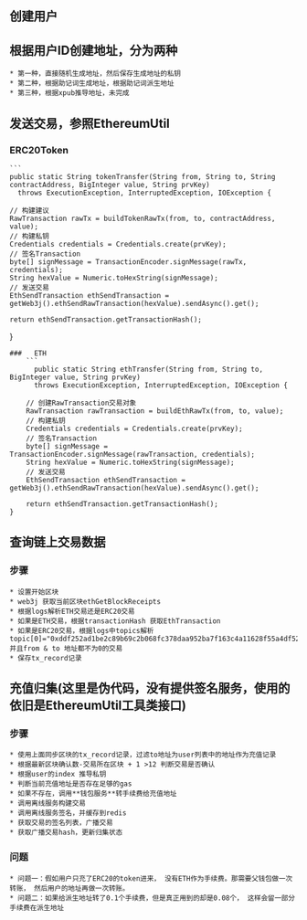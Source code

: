 ##  创建用户
##  根据用户ID创建地址，分为两种
    * 第一种，直接随机生成地址，然后保存生成地址的私钥
    * 第二种，根据助记词生成地址，根据助记词派生地址
    * 第三种，根据xpub推导地址，未完成
##  发送交易，参照EthereumUtil
###  ERC20Token
    ```  
    public static String tokenTransfer(String from, String to, String contractAddress, BigInteger value, String prvKey)
      throws ExecutionException, InterruptedException, IOException {

    // 构建建议
    RawTransaction rawTx = buildTokenRawTx(from, to, contractAddress, value);
    // 构建私钥
    Credentials credentials = Credentials.create(prvKey);
    // 签名Transaction
    byte[] signMessage = TransactionEncoder.signMessage(rawTx, credentials);
    String hexValue = Numeric.toHexString(signMessage);
    // 发送交易
    EthSendTransaction ethSendTransaction = getWeb3j().ethSendRawTransaction(hexValue).sendAsync().get();

    return ethSendTransaction.getTransactionHash();
}
```
###   ETH
    ```
      public static String ethTransfer(String from, String to, BigInteger value, String prvKey)
      throws ExecutionException, InterruptedException, IOException {

    // 创建RawTransaction交易对象
    RawTransaction rawTransaction = buildEthRawTx(from, to, value);
    // 构建私钥
    Credentials credentials = Credentials.create(prvKey);
    // 签名Transaction
    byte[] signMessage = TransactionEncoder.signMessage(rawTransaction, credentials);
    String hexValue = Numeric.toHexString(signMessage);
    // 发送交易
    EthSendTransaction ethSendTransaction = getWeb3j().ethSendRawTransaction(hexValue).sendAsync().get();

    return ethSendTransaction.getTransactionHash();
}
```
## 查询链上交易数据
### 步骤
    * 设置开始区块
    * web3j 获取当前区块ethGetBlockReceipts
    * 根据logs解析ETH交易还是ERC20交易
    * 如果是ETH交易，根据transactionHash 获取EthTransaction
    * 如果是ERC20交易，根据logs中topics解析topic[0]="0xddf252ad1be2c89b69c2b068fc378daa952ba7f163c4a11628f55a4df523b3ef" 并且from & to 地址都不为0的交易
    * 保存tx_record记录
##  充值归集(这里是伪代码，没有提供签名服务，使用的依旧是EthereumUtil工具类接口)
### 步骤
    * 使用上面同步区块的tx_record记录，过滤to地址为user列表中的地址作为充值记录
    * 根据最新区块确认数-交易所在区块 + 1 >12 判断交易是否确认
    * 根据user的index 推导私钥
    * 判断当前充值地址是否存在足够的gas
    * 如果不存在，调用**钱包服务**转手续费给充值地址
    * 调用离线服务构建交易
    * 调用离线服务签名，并缓存到redis
    * 获取交易的签名列表，广播交易
    * 获取广播交易hash，更新归集状态
### 问题
    * 问题一：假如用户只充了ERC20的token进来， 没有ETH作为手续费。那需要父钱包做一次转账， 然后用户的地址再做一次转账。
    * 问题二：如果给派生地址转了0.1个手续费，但是真正用到的却是0.08个， 这样会留一部分手续费在派生地址
